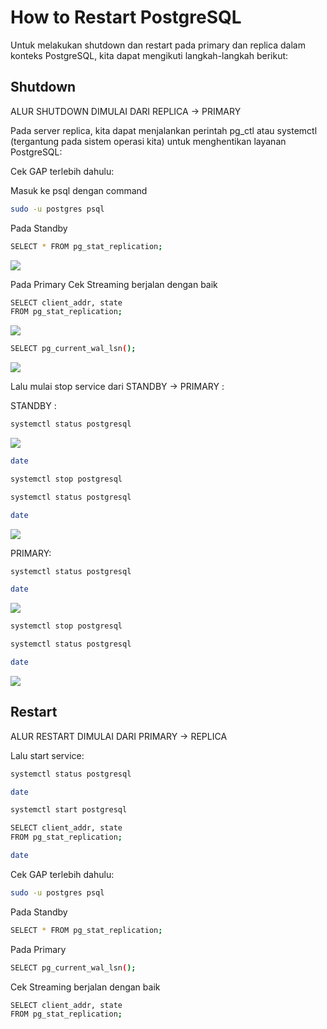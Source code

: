 # How to Restart PostgreSQL

Untuk melakukan shutdown dan restart pada primary dan replica dalam konteks PostgreSQL, kita dapat mengikuti langkah-langkah berikut:

## Shutdown

ALUR SHUTDOWN DIMULAI DARI REPLICA -> PRIMARY

Pada server replica, kita dapat menjalankan perintah pg_ctl atau systemctl (tergantung pada sistem operasi kita) untuk menghentikan layanan PostgreSQL:

Cek GAP terlebih dahulu:

Masuk ke psql dengan command
```bash
sudo -u postgres psql
```

Pada Standby
```bash
SELECT * FROM pg_stat_replication;
```
![](Gambar/2.png)

Pada Primary
Cek Streaming berjalan dengan baik
```bash
SELECT client_addr, state
FROM pg_stat_replication;
```
![](Gambar/3.png)

```bash
SELECT pg_current_wal_lsn();
```
![](Gambar/4.png)

Lalu mulai stop service dari STANDBY -> PRIMARY :

STANDBY :
```bash
systemctl status postgresql
```
![](Gambar/5.png)
```bash
date
```

```bash
systemctl stop postgresql
```
```bash
systemctl status postgresql
```
```bash
date
```
![](Gambar/6.png)

PRIMARY:
```bash
systemctl status postgresql
```
```bash
date
```
![](Gambar/7.png)

```bash
systemctl stop postgresql
```
```bash
systemctl status postgresql
```
```bash
date
```
![](Gambar/8.png)

## Restart

ALUR RESTART DIMULAI DARI PRIMARY -> REPLICA

Lalu start service:

```bash
systemctl status postgresql
```

```bash
date
```

```bash
systemctl start postgresql
```

```bash
SELECT client_addr, state
FROM pg_stat_replication;
```

```bash
date
```

Cek GAP terlebih dahulu:

```bash
sudo -u postgres psql
```

Pada Standby
```bash
SELECT * FROM pg_stat_replication;
```

Pada Primary
```bash
SELECT pg_current_wal_lsn();
```

Cek Streaming berjalan dengan baik
```bash
SELECT client_addr, state
FROM pg_stat_replication;
```